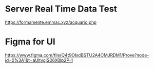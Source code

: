 # Server Real Time Data Test
https://formamente.emmac.xyz/acquario.php

# Figma for UI
https://www.figma.com/file/Q4t9OIxdBSTU2A4OMJRDM1/Prove?node-id=0%3A1&t=aUltygiS06X0lp2P-1